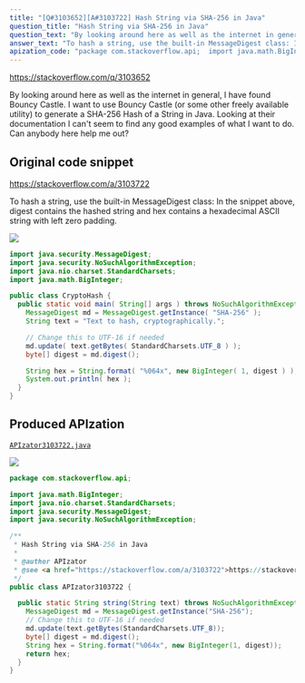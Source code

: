 ```yaml
---
title: "[Q#3103652][A#3103722] Hash String via SHA-256 in Java"
question_title: "Hash String via SHA-256 in Java"
question_text: "By looking around here as well as the internet in general, I have found Bouncy Castle. I want to use Bouncy Castle (or some other freely available utility) to generate a SHA-256 Hash of a String in Java. Looking at their documentation I can't seem to find any good examples of what I want to do. Can anybody here help me out?"
answer_text: "To hash a string, use the built-in MessageDigest class: In the snippet above, digest contains the hashed string and hex contains a hexadecimal ASCII string with left zero padding."
apization_code: "package com.stackoverflow.api;  import java.math.BigInteger; import java.nio.charset.StandardCharsets; import java.security.MessageDigest; import java.security.NoSuchAlgorithmException;  /**  * Hash String via SHA-256 in Java  *  * @author APIzator  * @see <a href=\"https://stackoverflow.com/a/3103722\">https://stackoverflow.com/a/3103722</a>  */ public class APIzator3103722 {    public static String string(String text) throws NoSuchAlgorithmException {     MessageDigest md = MessageDigest.getInstance(\"SHA-256\");     // Change this to UTF-16 if needed     md.update(text.getBytes(StandardCharsets.UTF_8));     byte[] digest = md.digest();     String hex = String.format(\"%064x\", new BigInteger(1, digest));     return hex;   } }"
---
```


https://stackoverflow.com/q/3103652

By looking around here as well as the internet in general, I have found Bouncy Castle. I want to use Bouncy Castle (or some other freely available utility) to generate a SHA-256 Hash of a String in Java. Looking at their documentation I can&#x27;t seem to find any good examples of what I want to do. Can anybody here help me out?



## Original code snippet

https://stackoverflow.com/a/3103722

To hash a string, use the built-in MessageDigest class:
In the snippet above, digest contains the hashed string and hex contains a hexadecimal ASCII string with left zero padding.

<div class="code-logo"><img src="/stackoverflow.png" /></div>

```java
import java.security.MessageDigest;
import java.security.NoSuchAlgorithmException;
import java.nio.charset.StandardCharsets;
import java.math.BigInteger;

public class CryptoHash {
  public static void main( String[] args ) throws NoSuchAlgorithmException {
    MessageDigest md = MessageDigest.getInstance( "SHA-256" );
    String text = "Text to hash, cryptographically.";

    // Change this to UTF-16 if needed
    md.update( text.getBytes( StandardCharsets.UTF_8 ) );
    byte[] digest = md.digest();

    String hex = String.format( "%064x", new BigInteger( 1, digest ) );
    System.out.println( hex );
  }
}
```

## Produced APIzation

[`APIzator3103722.java`](https://github.com/pasqualesalza/apization-temp/raw/main/data/search/APIzator3103722.java)

<div class="code-logo"><img src="/apizator.png" /></div>

```java
package com.stackoverflow.api;

import java.math.BigInteger;
import java.nio.charset.StandardCharsets;
import java.security.MessageDigest;
import java.security.NoSuchAlgorithmException;

/**
 * Hash String via SHA-256 in Java
 *
 * @author APIzator
 * @see <a href="https://stackoverflow.com/a/3103722">https://stackoverflow.com/a/3103722</a>
 */
public class APIzator3103722 {

  public static String string(String text) throws NoSuchAlgorithmException {
    MessageDigest md = MessageDigest.getInstance("SHA-256");
    // Change this to UTF-16 if needed
    md.update(text.getBytes(StandardCharsets.UTF_8));
    byte[] digest = md.digest();
    String hex = String.format("%064x", new BigInteger(1, digest));
    return hex;
  }
}

```